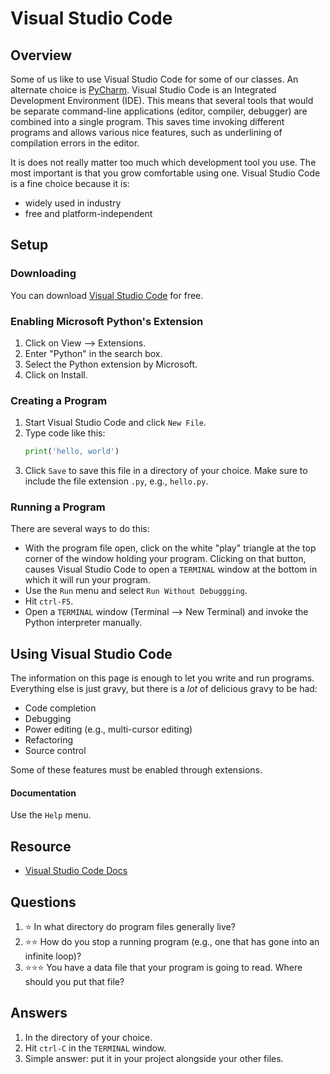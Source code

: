 # Visual Studio Code
## Overview
Some of us like to use Visual Studio Code for some of our classes. An alternate choice is [PyCharm](pycharm.md). Visual Studio Code is an Integrated Development Environment (IDE). This means that several tools that would be separate command-line applications (editor, compiler, debugger) are combined into a single program. This saves time invoking different programs and allows various nice features, such as underlining of compilation errors in the editor.

It is does not really matter too much which development tool you use. The most important is that you grow comfortable using one. Visual Studio Code is a fine choice because it is:
- widely used in industry
- free and platform-independent

## Setup
### Downloading
You can download [Visual Studio Code](https://code.visualstudio.com/) for free.

### Enabling Microsoft Python's Extension
1. Click on View --> Extensions.
1. Enter "Python" in the search box.
1. Select the Python extension by Microsoft.
1. Click on Install.

### Creating a Program
1. Start Visual Studio Code and click `New File`.
1. Type code like this:
    ```python
    print('hello, world')
    ```
1. Click `Save` to save this file in a directory of your choice. Make sure to include the file extension `.py`, e.g., `hello.py`.

### Running a Program
There are several ways to do this:
- With the program file open, click on the white "play" triangle at the top corner of the window holding your program. Clicking on that button, causes Visual Studio Code to open a `TERMINAL` window at the bottom in which it will run your program.
- Use the `Run` menu and select `Run Without Debuggging`.
- Hit `ctrl-F5`.
- Open a `TERMINAL` window (Terminal --> New Terminal) and invoke the Python interpreter manually.

## Using Visual Studio Code
The information on this page is enough to let you write and run programs. Everything else is just gravy, but there is a *lot* of delicious gravy to be had:
- Code completion
- Debugging
- Power editing (e.g., multi-cursor editing)
- Refactoring
- Source control

Some of these features must be enabled through extensions.

#### Documentation
Use the `Help` menu.

## Resource
- [Visual Studio Code Docs](https://code.visualstudio.com/docs)

## Questions
1. :star: In what directory do program files generally live?
1. :star::star: How do you stop a running program (e.g., one that has gone into an infinite loop)?
1. :star::star::star: You have a data file that your program is going to read. Where should you put that file?

## Answers
1. In the directory of your choice.
1. Hit `ctrl-C` in the `TERMINAL` window.
1. Simple answer: put it in your project alongside your other files.

